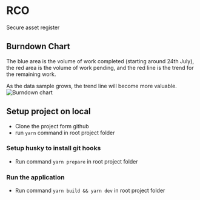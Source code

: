# RCO

Secure asset register

## Burndown Chart
The blue area is the volume of work completed (starting around 24th July), the red area is the volume of work pending, and the red line is the trend for the remaining work.

As the data sample grows, the trend line will become more valuable.
![Burndown chart](https://docs.google.com/spreadsheets/d/e/2PACX-1vT3qHQ0zwLklv_xYuSBWqyxTWAa0qvZZWVxVoK3JN3NpRExpMwM6rty1yg8G5wtGVBCFpdI8pn9J64j/pubchart?oid=871636188&format=image)

## Setup project on local

- Clone the project form github
- run `yarn` command in root project folder

### Setup husky to install git hooks

- Run command `yarn prepare` in root project folder

### Run the application

- Run command `yarn build && yarn dev` in root project folder
